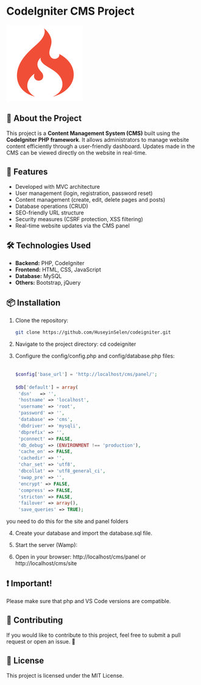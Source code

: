 # CodeIgniter CMS Project

![CodeIgniter](site/assets/images/codeigniter_logo.png)

## 📖 About the Project
This project is a **Content Management System (CMS)** built using the **CodeIgniter PHP framework**. It allows administrators to manage website content efficiently through a user-friendly dashboard. Updates made in the CMS can be viewed directly on the website in real-time.

## 🚀 Features
- Developed with MVC architecture
- User management (login, registration, password reset)
- Content management (create, edit, delete pages and posts)
- Database operations (CRUD)
- SEO-friendly URL structure
- Security measures (CSRF protection, XSS filtering)
- Real-time website updates via the CMS panel

## 🛠️ Technologies Used
- **Backend:** PHP, CodeIgniter
- **Frontend:** HTML, CSS, JavaScript
- **Database:** MySQL  
- **Others:** Bootstrap, jQuery

## 📦 Installation

1. Clone the repository:
   ```bash
   git clone https://github.com/HuseyinSelen/codeigniter.git

2. Navigate to the project directory:
   cd codeigniter
   
3. Configure the config/config.php and config/database.php files:

   ```php
   
   $config['base_url'] = 'http://localhost/cms/panel/';

   $db['default'] = array(
	'dsn'	=> '',
	'hostname' => 'localhost',
	'username' => 'root',
	'password' => '',
	'database' => 'cms',
	'dbdriver' => 'mysqli',
	'dbprefix' => '',
	'pconnect' => FALSE,
	'db_debug' => (ENVIRONMENT !== 'production'),
	'cache_on' => FALSE,
	'cachedir' => '',
	'char_set' => 'utf8',
	'dbcollat' => 'utf8_general_ci',
	'swap_pre' => '',
	'encrypt' => FALSE,
	'compress' => FALSE,
	'stricton' => FALSE,
	'failover' => array(),
	'save_queries' => TRUE);
   
you need to do this for the site and panel folders  

 4. Create your database and import the database.sql file.
   
 5. Start the server (Wamp):

 6. Open in your browser:
   http://localhost/cms/panel or http://localhost/cms/site

## ❗ Important!
Please make sure that php and VS Code versions are compatible.

## 🎯 Contributing
If you would like to contribute to this project, feel free to submit a pull request or open an issue. 🎉

## 📜 License
This project is licensed under the MIT License.




